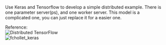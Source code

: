 Use Keras and Tensorflow to develop a simple distributed example.
There is one parameter server(ps), and one worker server.
This model is a complicated one, you can just replace it for a easier one.

Reference: <br>
![Distributed TensorFlow](https://www.tensorflow.org/deploy/distributed) <br>
![fchollet_keras](https://gist.github.com/fchollet/2c9b029f505d94e6b8cd7f8a5e244a4e) 
